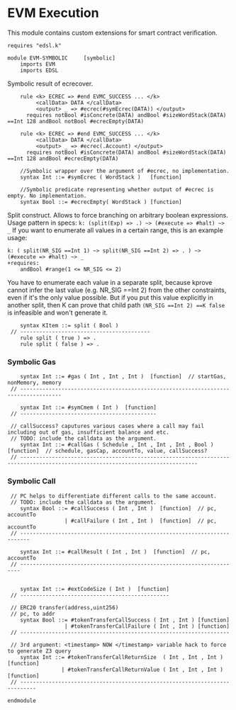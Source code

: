EVM Execution
=============

This module contains custom extensions for smart contract verification.

```k
requires "edsl.k"

module EVM-SYMBOLIC     [symbolic]
    imports EVM
    imports EDSL
```

Symbolic result of ecrecover.

```k
    rule <k> ECREC => #end EVMC_SUCCESS ... </k>
         <callData> DATA </callData>
         <output> _ => #ecrec(#symEcrec(DATA)) </output>
      requires notBool #isConcrete(DATA) andBool #sizeWordStack(DATA) ==Int 128 andBool notBool #ecrecEmpty(DATA)

    rule <k> ECREC => #end EVMC_SUCCESS ... </k>
         <callData> DATA </callData>
         <output> _ => #ecrec(.Account) </output>
      requires notBool #isConcrete(DATA) andBool #sizeWordStack(DATA) ==Int 128 andBool #ecrecEmpty(DATA)

    //Symbolic wrapper over the argument of #ecrec, no implementation.
    syntax Int ::= #symEcrec ( WordStack )   [function]

    //Symbolic predicate representing whether output of #ecrec is empty. No implementation.
    syntax Bool ::= #ecrecEmpty( WordStack ) [function]
```

Split construct. Allows to force branching on arbitrary boolean expressions.
Usage pattern in specs: `k: (split(Exp) => .) ~> (#execute => #halt) ~> _`
If you want to enumerate all values in a certain range, this is an example usage:
```
k: ( split(NR_SIG ==Int 1) ~> split(NR_SIG ==Int 2) => . ) ~> (#execute => #halt) ~> _
+requires:
    andBool #range(1 <= NR_SIG <= 2)
```
You have to enumerate each value in a separate split, because kprove cannot infer the last value (e.g. NR_SIG ==Int 2)
from the other constraints, even if it's the only value possible.
But if you put this value explicitly in another split, then K can prove that child path
`(NR_SIG ==Int 2) ==K false` is infeasible and won't generate it.

```k
    syntax KItem ::= split ( Bool )
 // -----------------------------------------
    rule split ( true ) => .
    rule split ( false ) => .
```

### Symbolic Gas

```k
    syntax Int ::= #gas ( Int , Int , Int )  [function]  // startGas, nonMemory, memory
 // -----------------------------------------------------------------------------------

    syntax Int ::= #symCmem ( Int )  [function]
 // -------------------------------------------

 // callSuccess? caputures various cases where a call may fail including out of gas, insufficient balance and etc.
 // TODO: include the calldata as the argument.
    syntax Int ::= #callGas ( Schedule , Int , Int , Int , Bool )  [function]  // schedule, gasCap, accountTo, value, callSuccess?
 // ------------------------------------------------------------------------------------------------------------------------------

```

### Symbolic Call
```k
 // PC helps to differentiate different calls to the same account.
 // TODO: include the calldata as the argument.
    syntax Bool ::= #callSuccess ( Int , Int )  [function]  // pc, accountTo
                  | #callFailure ( Int , Int )  [function]  // pc, accountTo
 // -------------------------------------------------------------------------

    syntax Int ::= #callResult ( Int , Int )  [function]  // pc, accountTo
 // ----------------------------------------------------------------------


    syntax Int ::= #extCodeSize ( Int )  [function]
 // -----------------------------------------------

 // ERC20 transfer(address,uint256)
 // pc, to addr
    syntax Bool ::= #tokenTransferCallSuccess ( Int , Int ) [function]
                  | #tokenTransferCallFailure ( Int , Int ) [function]
 // ------------------------------------------------------------------

 // 3rd argument: <timestamp> NOW </timestamp> variable hack to force to generate Z3 query
    syntax Int ::= #tokenTransferCallReturnSize  ( Int , Int , Int ) [function]
                 | #tokenTransferCallReturnValue ( Int , Int , Int ) [function]
 // ---------------------------------------------------------------------------

endmodule
```

